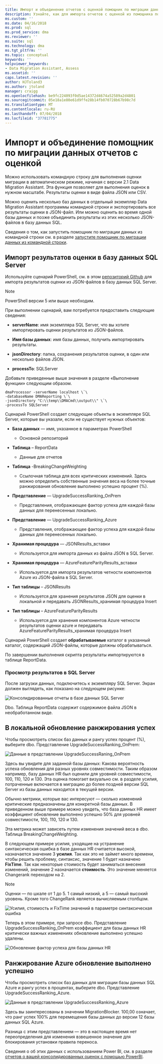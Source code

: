 ```yaml
---
title: Импорт и объединение отчетов с оценкой помощник по миграции данных (SQL Server) | Документация Майкрософт
description: Узнайте, как для импорта отчетов с оценкой из помощника по миграции данных в базу данных SQL Server, а также объединять несколько отчетов
ms.custom: ''
ms.date: 04/16/2018
ms.prod: sql
ms.prod_service: dma
ms.reviewer: ''
ms.suite: sql
ms.technology: dma
ms.tgt_pltfrm: ''
ms.topic: conceptual
keywords: ''
helpviewer_keywords:
- Data Migration Assistant, Assess
ms.assetid: ''
caps.latest.revision: ''
author: HJToland3
ms.author: jtoland
manager: craigg
ms.openlocfilehash: be9fc224093f0d5ae14372d4674a52589a2d4801
ms.sourcegitcommit: 05e18a1e80e61d9ffe28b14fb070728b67b98c7d
ms.translationtype: MT
ms.contentlocale: ru-RU
ms.lasthandoff: 07/04/2018
ms.locfileid: "37781775"
---
```

# <a name="import-and-consolidate-data-migration-assistant-assessment-reports"></a>Импорт и объединение помощник по миграции данных отчетов с оценкой

Можно использовать командную строку для выполнения оценки миграции в автоматическом режиме, начиная с версии 2.1 Data Migration Assistant. Эта функция позволяет для выполнения оценок в нужном масштабе. Результаты оценки в виде файла JSON или CSV.

Можно оценить несколько баз данных в отдельный экземпляр Data Migration Assistant программы командной строки и экспортировать все результаты оценки в JSON-файл. Или можно оценить во время одной базы данных и позже объединить результаты из этих несколько JSON-файлов в базу данных SQL.

Сведения о том, как запустить помощник по миграции данных из командной строки см. в разделе [запустите помощник по миграции данных из командной строки](../dma/dma-commandline.md). 

## <a name="import-assessment-results-into-a-sql-server-database"></a>Импорт результатов оценки в базу данных SQL Server

Используйте сценарий PowerShell, см. в этом [репозиторий Github](https://github.com/Microsoft/sql-server-samples/tree/master/samples/features/data-migration-assistant) для импорта результатов оценки из JSON-файлов в базу данных SQL Server.

> [!NOTE]
> PowerShell версии 5 или выше необходим.

При выполнении сценарий, вам потребуется предоставить следующие сведения: 

- **serverName**: имя экземпляра SQL Server, что вы хотите импортировать оценки результатов из JSON-файлов.

- **Имя базы данных**: имя базы данных, получить импортировать результаты.

- **jsonDirectory**: папка, сохранения результатов оценки, в один или несколько файлов JSON.

- **processTo**: SQLServer

Добавьте приведенные выше значения в разделе «Выполнение функции» следующим образом.

```
dmaProcessor -serverName localhost \`\
-databaseName DMAReporting \`\
-jsonDirectory "C:\\temp\\DMACmd\\output\\" \`\
-processTo SQLServer
```

Сценарий PowerShell создает следующие объекты в экземпляре SQL Server, которые вы указали, если не существует нужных объектов:

- **База данных** — имя, указанное в параметрах PowerShell

  - Основной репозиторий

- **Таблица** – ReportData

  - Данные для отчетов

- **Таблица** -BreakingChangeWeighting

  - Ссылочная таблица для всех критических изменений. Здесь можно определить собственные значения веса на более точные ранжирования обновление выполнено успешно процент (%).

- **Представление** — UpgradeSuccessRanking\_OnPrem

  - Представления, отображающее фактор успеха для каждой базы данных для перенесенных локально.

- **Представление** — UpgradeSuccessRanking\_Azure

  - Представления, отображающее фактор успеха для каждой базы данных для перенесенных локально.

- **Хранимая процедура** — JSONResults\_вставки

  - Используется для импорта данных из файла JSON в SQL Server.

- **Хранимая процедура** — AzureFeatureParityResults\_вставки

  - Используется для импорта результатов четности компонентов Azure из JSON-файла в SQL Server.

- **Тип таблицы** – JSONResults

  - Используется для хранения результатов JSON для оценки в локальной и передавать JSONResults\_хранимая процедура Insert

- **Тип таблицы** – AzureFeatureParityResults

  - Используется для хранения компонентов Azure четности результатов оценки azure и передавать AzureFeatureParityResults\_хранимая процедура Insert

Сценарий PowerShell создает **обрабатываемые** каталог в указанный каталог, содержащий JSON-файлы, которые должны обрабатываться.

По завершении выполнения скрипта результаты импортируются в таблице ReportData.

### <a name="viewing-the-results-in-sql-server"></a>Просмотр результатов в SQL Server

После загрузки данных, подключитесь к экземпляру SQL Server. Экран должен выглядеть, как показано на следующем рисунке:

![Консолидированные отчеты в базе данных SQL Server](../dma/media/DMAReportingDatabase.png)

Dbo. Таблица ReportData содержит содержимое файла JSON в необработанном виде.

## <a name="on-premises-upgrade-success-ranking"></a>В локальной обновление ранжирования успех

Чтобы просмотреть список баз данных и рангу успех процент (%), выберите dbo. Представление UpgradeSuccessRanking_OnPrem:

![Данные в представлении UpgradeSuccessRaning_OnPrem](../dma/media/UpgradeSuccessRankingView.png)

Здесь вы увидите для заданной базы данных: Какова вероятность успеха обновления для разных уровнях совместимости. Таким образом например, базу данных HR был оценили для уровней совместимости, 100, 110, 120 и 130. Эта оценка помогает визуально см. в разделе усилия, потраченные включается в миграцию до более поздней версии SQL Server из базы данных находится в текущей версии.

Обычно метрики, которые вас интересуют — сколько изменений критические предназначены для конкретной базы данных. В приведенном выше примере можно увидеть, что база данных HR имеет коэффициент обновление выполнено успешно 50% для уровней совместимости, 100, 110, 120 и 130.

Эта метрика может зависеть путем изменения значений веса в dbo. Таблица BreakingChangeWeighting.

В следующем примере усилия, уходящие на устранение синтаксическая ошибка в базе данных HR считается высокой, назначается значение 3 **усилия**. Так как это не займет много времени, чтобы решить проблему, синтаксис, значение 1 будет назначено **FixTime**. Так как некоторые стоимость будет заниматься внесения изменений, значение 2 назначается **стоимость**. Это значение меняется Changerank переходом на 2.

> [!NOTE]
> Оценки — по шкале от 1 до 5.  1 самый низкий, а 5 — самый высокий уровень. Кроме того ChangeRank является вычисляемым столбцом.

![Усилия, стоимость и FixTime значений в параметре синтаксическая ошибка](../dma/media/SyntaxIssueEffort.png)

Теперь в этом примере, при запросе dbo. Представление UpgradeSuccessRanking_OnPrem коэффициент для базы данных HR критически важных изменениях обновление выполнено успешно удалены.

![Обновление фактор успеха для базы данных HR](../dma/media/UpgradeSuccessFactor_HR.png)

## <a name="azure-upgrade-success-ranking"></a>Ранжирование Azure обновление выполнено успешно

Чтобы просмотреть список баз данных для миграции базы данных SQL Azure и рангу успех в процентах, выберите dbo. Представление UpgradeSuccessRanking_Azure.

![Данные в представлении UpgradeSuccessRanking_Azure](../dma/media/UpgradeSuccessRankingView_Azure.png)

Здесь вы заинтересованы в значении MigrationBlocker. 100,00 означает, что ранг успех 100% для перемещения базы данных до версии 12 базы данных SQL Azure.

Разница с этим представлением — это в настоящее время нет переопределения для изменения взвешенное значение для блокирования установки правила переноса.

Сведения о об этих данных с использованием Power BI, см. в разделе [отчетов о вашей консолидированных оценок с помощью PowerBI](../dma/dma-powerbiassesreport.md).
